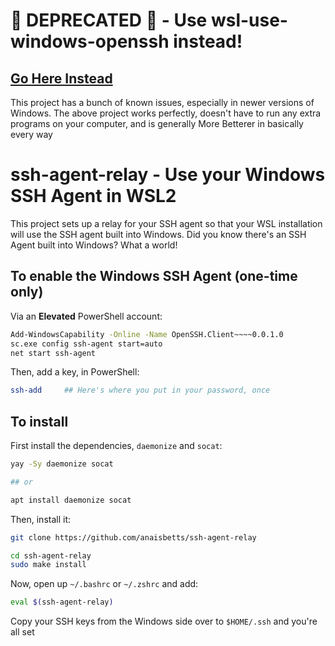 # 🚧 DEPRECATED 🚧 - Use wsl-use-windows-openssh instead!

## [Go Here Instead](https://github.com/arquivolta/wsl-use-windows-openssh/blob/main/README.md)

This project has a bunch of known issues, especially in newer versions of Windows. The above project works perfectly, doesn't have to run any extra programs on your computer, and is generally More Betterer in basically every way

# ssh-agent-relay - Use your Windows SSH Agent in WSL2

This project sets up a relay for your SSH agent so that your WSL installation will use the SSH agent built into Windows. Did you know there's an SSH Agent built into Windows? What a world!

## To enable the Windows SSH Agent (one-time only)

Via an **Elevated** PowerShell account:

```sh
Add-WindowsCapability -Online -Name OpenSSH.Client~~~~0.0.1.0
sc.exe config ssh-agent start=auto
net start ssh-agent
```

Then, add a key, in PowerShell:

```sh
ssh-add     ## Here's where you put in your password, once
```

## To install

First install the dependencies, `daemonize` and `socat`:

```sh
yay -Sy daemonize socat

## or

apt install daemonize socat
```

Then, install it:

```sh
git clone https://github.com/anaisbetts/ssh-agent-relay

cd ssh-agent-relay
sudo make install
```

Now, open up `~/.bashrc` or `~/.zshrc` and add:

```sh
eval $(ssh-agent-relay)
```

Copy your SSH keys from the Windows side over to `$HOME/.ssh` and you're all set
